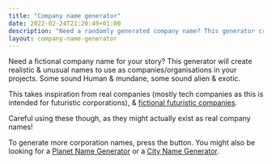 ```yaml
---
title: "Company name generator"
date: 2022-02-24T21:20:49+01:00
description: "Need a randomly generated company name? This generator creates random company names to use in your stories/games"
layout: company-name-generator
---
```


Need a fictional company name for your story? This generator will create realistic & unusual names to use as companies/organisations in your projects. Some sound Human & mundane, some sound alien & exotic. 

This takes inspiration from real companies (mostly tech companies as this is intended for futuristic corporations), & <a href="https://www.insider.co.uk/news/15-best-fictional-businesses-willy-10210716">fictional futuristic companies</a>. 

Careful using these though, as they might actually exist as real company names!

To generate more corporation names, press the button. You might also be looking for a <a href="/planet-name-generator/">Planet Name Generator</a> or a <a href="/city-name-generator">City Name Generator</a>.